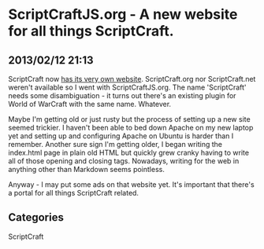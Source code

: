 # ScriptCraftJS.org - A new website for all things ScriptCraft.
## 2013/02/12 21:13

ScriptCraft now [has its very own website][sc]. ScriptCraft.org nor 
ScriptCraft.net weren't available so I went with ScriptCraftJS.org. The 
name 'ScriptCraft' needs some disambiguation - it turns out there's an 
existing plugin for World of WarCraft with the same name. Whatever. 
 
Maybe I'm getting old or just rusty but the process of setting up a new 
site seemed trickier. I haven't been able to bed down Apache on my new 
laptop yet and setting up and configuring Apache on Ubuntu is harder 
than I remember. Another sure sign I'm getting older, I began writing 
the index.html page in plain old HTML but quickly grew cranky having to 
write all of those opening and closing tags. Nowadays, writing for the 
web in anything other than Markdown seems pointless. 
 
Anyway - I may put some ads on that website yet. It's important that 
there's a portal for all things ScriptCraft related. 
 
[sc]: http://scriptcraftjs.org/
## Categories
ScriptCraft